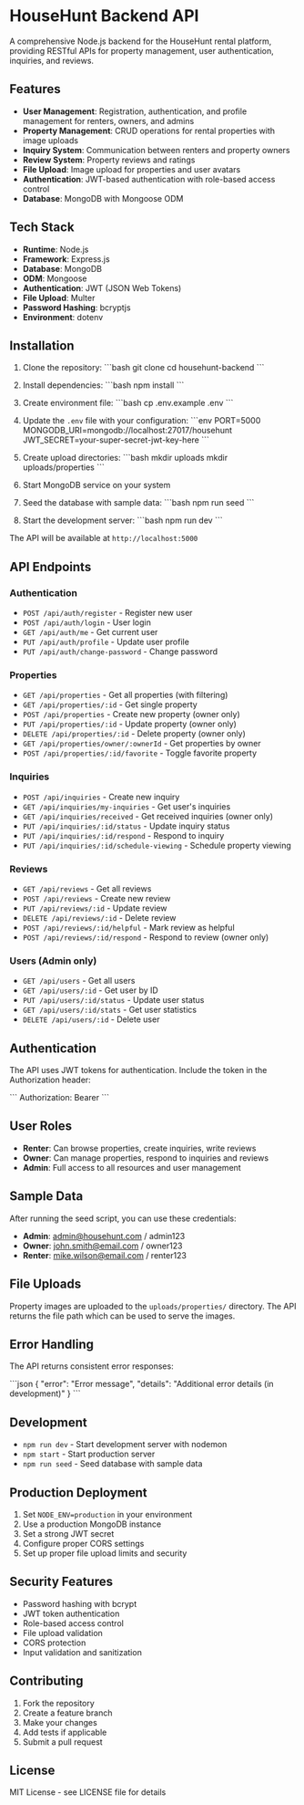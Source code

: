# HouseHunt Backend API

A comprehensive Node.js backend for the HouseHunt rental platform, providing RESTful APIs for property management, user authentication, inquiries, and reviews.

## Features

- **User Management**: Registration, authentication, and profile management for renters, owners, and admins
- **Property Management**: CRUD operations for rental properties with image uploads
- **Inquiry System**: Communication between renters and property owners
- **Review System**: Property reviews and ratings
- **File Upload**: Image upload for properties and user avatars
- **Authentication**: JWT-based authentication with role-based access control
- **Database**: MongoDB with Mongoose ODM

## Tech Stack

- **Runtime**: Node.js
- **Framework**: Express.js
- **Database**: MongoDB
- **ODM**: Mongoose
- **Authentication**: JWT (JSON Web Tokens)
- **File Upload**: Multer
- **Password Hashing**: bcryptjs
- **Environment**: dotenv

## Installation

1. Clone the repository:
\`\`\`bash
git clone <repository-url>
cd househunt-backend
\`\`\`

2. Install dependencies:
\`\`\`bash
npm install
\`\`\`

3. Create environment file:
\`\`\`bash
cp .env.example .env
\`\`\`

4. Update the `.env` file with your configuration:
\`\`\`env
PORT=5000
MONGODB_URI=mongodb://localhost:27017/househunt
JWT_SECRET=your-super-secret-jwt-key-here
\`\`\`

5. Create upload directories:
\`\`\`bash
mkdir uploads
mkdir uploads/properties
\`\`\`

6. Start MongoDB service on your system

7. Seed the database with sample data:
\`\`\`bash
npm run seed
\`\`\`

8. Start the development server:
\`\`\`bash
npm run dev
\`\`\`

The API will be available at `http://localhost:5000`

## API Endpoints

### Authentication
- `POST /api/auth/register` - Register new user
- `POST /api/auth/login` - User login
- `GET /api/auth/me` - Get current user
- `PUT /api/auth/profile` - Update user profile
- `PUT /api/auth/change-password` - Change password

### Properties
- `GET /api/properties` - Get all properties (with filtering)
- `GET /api/properties/:id` - Get single property
- `POST /api/properties` - Create new property (owner only)
- `PUT /api/properties/:id` - Update property (owner only)
- `DELETE /api/properties/:id` - Delete property (owner only)
- `GET /api/properties/owner/:ownerId` - Get properties by owner
- `POST /api/properties/:id/favorite` - Toggle favorite property

### Inquiries
- `POST /api/inquiries` - Create new inquiry
- `GET /api/inquiries/my-inquiries` - Get user's inquiries
- `GET /api/inquiries/received` - Get received inquiries (owner only)
- `PUT /api/inquiries/:id/status` - Update inquiry status
- `PUT /api/inquiries/:id/respond` - Respond to inquiry
- `PUT /api/inquiries/:id/schedule-viewing` - Schedule property viewing

### Reviews
- `GET /api/reviews` - Get all reviews
- `POST /api/reviews` - Create new review
- `PUT /api/reviews/:id` - Update review
- `DELETE /api/reviews/:id` - Delete review
- `POST /api/reviews/:id/helpful` - Mark review as helpful
- `POST /api/reviews/:id/respond` - Respond to review (owner only)

### Users (Admin only)
- `GET /api/users` - Get all users
- `GET /api/users/:id` - Get user by ID
- `PUT /api/users/:id/status` - Update user status
- `GET /api/users/:id/stats` - Get user statistics
- `DELETE /api/users/:id` - Delete user

## Authentication

The API uses JWT tokens for authentication. Include the token in the Authorization header:

\`\`\`
Authorization: Bearer <your-jwt-token>
\`\`\`

## User Roles

- **Renter**: Can browse properties, create inquiries, write reviews
- **Owner**: Can manage properties, respond to inquiries and reviews
- **Admin**: Full access to all resources and user management

## Sample Data

After running the seed script, you can use these credentials:

- **Admin**: admin@househunt.com / admin123
- **Owner**: john.smith@email.com / owner123
- **Renter**: mike.wilson@email.com / renter123

## File Uploads

Property images are uploaded to the `uploads/properties/` directory. The API returns the file path which can be used to serve the images.

## Error Handling

The API returns consistent error responses:

\`\`\`json
{
  "error": "Error message",
  "details": "Additional error details (in development)"
}
\`\`\`

## Development

- `npm run dev` - Start development server with nodemon
- `npm start` - Start production server
- `npm run seed` - Seed database with sample data

## Production Deployment

1. Set `NODE_ENV=production` in your environment
2. Use a production MongoDB instance
3. Set a strong JWT secret
4. Configure proper CORS settings
5. Set up proper file upload limits and security

## Security Features

- Password hashing with bcrypt
- JWT token authentication
- Role-based access control
- File upload validation
- CORS protection
- Input validation and sanitization

## Contributing

1. Fork the repository
2. Create a feature branch
3. Make your changes
4. Add tests if applicable
5. Submit a pull request

## License

MIT License - see LICENSE file for details
